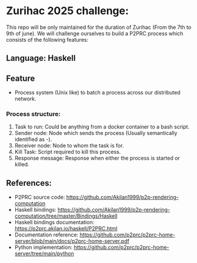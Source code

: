 # Zurihac 2025 challenge:
This repo will be only maintained for the duration of Zurihac (From the 7th to 9th of june).
We will challenge ourselves to build a P2PRC process which consists of the following features: 
## Language: Haskell

## Feature
- Process system (Unix like) to batch a process across our distributed network. 

### Process structure: 
1. Task to run: Could be anything from a docker container to a bash script.
2. Sender node: Node which sends the process (Usually semantically identified as <host name>-<unique uuid>).
3. Receiver node: Node to whom the task is for. 
4. Kill Task: Script required to kill this process. 
5. Response message: Response when either the process is started or killed. 

## References:
- P2PRC source code: https://github.com/Akilan1999/p2p-rendering-computation
- Haskell bindings: https://github.com/Akilan1999/p2p-rendering-computation/tree/master/Bindings/Haskell
- Haskell bindings documentation: https://p2prc.akilan.io/haskell/P2PRC.html
- Documentation reference: https://github.com/p2prc/p2prc-home-server/blob/main/docs/p2prc-home-server.pdf
- Python implementation: https://github.com/p2prc/p2prc-home-server/tree/main/python

